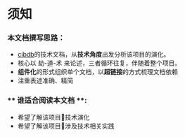 # 须知

### 本文档撰写思路：
- [cibdb](README.md)的技术文档，从**技术角度**出发分析该项目的演化。
- 核心以 劫-道-术 来论述，三者循环往复，伴随着整个项目。
- **组件化**的形式组织单个文档，以**超链接**的方式梳理文档依赖
- 注重表述准确、精简


### ** 谁适合阅读本文档 **:
   - 希望了解该项目技术演化
   - 希望了解该项目涉及技术相关实践